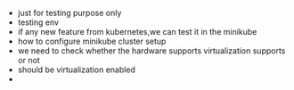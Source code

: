 - just for testing purpose only
- testing env
- if any new feature from kubernetes,we can test it in the minikube
- how to configure minikube cluster setup
- we need to check whether the hardware supports virtualization supports or not 
- should be virtualization enabled
- 
